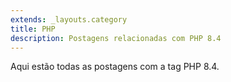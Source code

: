 ```yaml
---
extends: _layouts.category
title: PHP
description: Postagens relacionadas com PHP 8.4
---
```


Aqui estão todas as postagens com a tag PHP 8.4.
